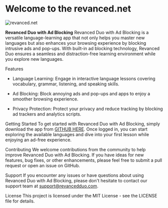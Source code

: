 # Welcome to the revanced.net

![revanced.net](https://revanced.net/assets/img/android-chrome-192x192.png)

**Revanced Duo with Ad Blocking**
  Revanced Duo with Ad Blocking is a versatile language-learning app that not only helps you master new languages but also enhances your browsing experience by blocking intrusive ads and pop-ups. With built-in ad blocking technology, Revanced Duo ensures a seamless and distraction-free learning environment while you explore new languages.

Features
- Language Learning: Engage in interactive language lessons covering vocabulary, grammar, listening, and speaking skills.

- Ad Blocking: Block annoying ads and pop-ups and apps to enjoy a smoother browsing experience.

- Privacy Protection: Protect your privacy and reduce tracking by blocking ad trackers and analytics scripts.

Getting Started
  To get started with Revanced Duo with Ad Blocking, simply download the app from [GITHUB HERE](). Once logged in, you can start exploring the available languages and dive into your first lesson while enjoying an ad-free experience.

Contributing
  We welcome contributions from the community to help improve Revanced Duo with Ad Blocking. If you have ideas for new features, bug fixes, or other enhancements, please feel free to submit a pull request or open an issue on GitHub.

Support
  If you encounter any issues or have questions about using Revanced Duo with Ad Blocking, please don't hesitate to contact our support team at [support@revancedduo.com](https://www.revanced.net/contact).

License
  This project is licensed under the MIT License - see the LICENSE file for details.
